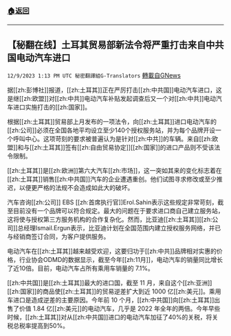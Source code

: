 ###  [:house:返回](README.md)
---


## 【秘翻在线】土耳其贸易部新法令将严重打击来自中共国电动汽车进口
`12/9/2023 1:13 PM UTC 秘密翻譯組G-Translators` [轉載自GNews](https://gnews.org/articles/2090250)

据[[zh:彭博社]]报道，[[zh:土耳其]]正在严厉打击[[zh:中共国]]电动汽车进口，这是继[[zh:欧盟]]对[[zh:中共]]电动汽车补贴发起调查后又一个对[[zh:中共]]电动汽车进口实施打击的[[zh:国家]]。

根据[[zh:土耳其]]贸易部上月发布的一项法令，向[[zh:土耳其]]进口电动汽车的[[zh:公司]]必须在全国各地平均设立至少140个授权服务站，并为每个品牌开设一个呼叫中心。这项苛刻的要求被普遍认为是针对[[zh:中共]]的车辆。来自[[zh:欧盟]]和与[[zh:土耳其]]签有[[zh:自由贸易协定]][[zh:国家]]的进口产品则不受该法令限制。

[[zh:土耳其]]是[[zh:欧洲]]第六大汽车[[zh:市场]]，这一突如其来的变化标志着在[[zh:土耳其]]销售[[zh:中共国]]汽车的企业遭遇重创。他们试图寻求修改或至少推迟，以便更严格的法规不会造成如此大的破坏。

汽车咨询[[zh:公司]] EBS [[zh:首席执行官]]Erol.Sahin表示这些规定非常苛刻，截至目前没有一个品牌可以符合规定。最大的问题在于要求进口商自己建立服务站，这将使与授权第三方服务机构的合作复杂化。然而，比亚迪[[zh:土耳其]][[zh:公司]]总经理Ismail.Ergun表示，比亚迪计划在全国范围内建立授权服务网络，并已与经销商签订合同，为客户提供服务。

电动汽车在[[zh:土耳其]]越来越受欢迎，这要归功于[[zh:中共]]品牌相对实惠的价格，行业协会ODMD的数据显示，截至今年[[zh:11月]]，电动汽车的销量同比增长了近10倍。目前，电动汽车占所有乘用车销量的 7.1%。

[[zh:中共国]]是[[zh:土耳其]]最大的进口国，截至 11 月，来自这个[[zh:亚洲]][[zh:国家]]的商品使[[zh:土耳其]]的贸易逆差扩大到近 1000 亿[[zh:美元]]。乘用车进口是造成逆差的主要原因。今年前 10 个月，[[zh:中共国]]向[[zh:土耳其]]出售了价值 1.84 亿[[zh:美元]]的电动汽车，几乎是 2022 年全年的两倍。今年早些时候，[[zh:土耳其]]对从[[zh:中共国]]进口的电动汽车加征了40%的关税，将关税总税率提高到50%。
